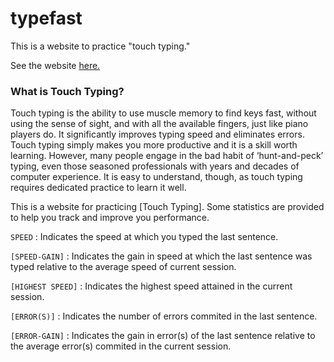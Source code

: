 # typefast
This is a website to practice "touch typing."

See the website <a href="https://abhinavbarve.github.io/typefast/"> here.</a>

### What is Touch Typing?
Touch typing is the ability to use muscle memory to find keys fast, without using the sense of sight, and with all the available fingers, just like piano players do. It significantly improves typing speed and eliminates errors. Touch typing simply makes you more productive and it is a skill worth learning. However, many people engage in the bad habit of ‘hunt-and-peck’ typing, even those seasoned professionals with years and decades of computer experience. It is easy to understand, though, as touch typing requires dedicated practice to learn it well.

This is a website for practicing [Touch Typing]. Some statistics are provided to help you track and improve you performance.

<code>SPEED</code> : Indicates the speed at which you typed the last sentence.

<code>[SPEED-GAIN]</code> : Indicates the gain in speed at which the last sentence was typed relative to the average speed of current session.

<code>[HIGHEST SPEED]</code> : Indicates the highest speed attained in the current session.

<code>[ERROR(S)]</code> : Indicates the number of errors commited in the last sentence.

<code>[ERROR-GAIN]</code> : Indicates the gain in error(s) of the last sentence relative to the average error(s) commited in the current session.
